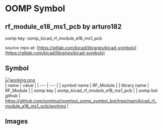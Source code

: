 # OOMP Symbol  
## rf_module_e18_ms1_pcb  by arturo182  
  
oomp key: oomp_kicad_rf_module_e18_ms1_pcb  
  
source repo at: [https://gitlab.com/kicad/libraries/kicad-symbols](https://gitlab.com/kicad/libraries/kicad-symbols)  
## Symbol  
  
[![working.png](working_600.png)](working.png)  
| name | value | 
| --- | --- | 
| symbol name | RF_Module | 
| library name | RF_Module | 
| oomp key | oomp_kicad_rf_module_e18_ms1_pcb | 
| oomp bot github | https://github.com/oomlout/oomlout_oomp_symbol_bot/tree/main/kicad_rf_module_e18_ms1_pcb/working | 
## Images  
